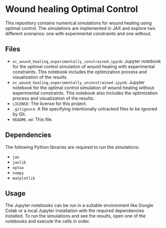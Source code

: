 # Wound healing Optimal Control

This repository contains numerical simulations for wound healing using optimal control. The simulations are implemented in JAX and explore two different scenarios: one with experimental constraints and one without.

## Files

*   `oc_wound_healing_experimentally_constrained.ipynb`: Jupyter notebook for the optimal control simulation of wound healing with experimental constraints. This notebook includes the optimization process and visualization of the results.
*   `oc_wound_healing_experimentally_unconstrained.ipynb`: Jupyter notebook for the optimal control simulation of wound healing without experimental constraints. This notebook also includes the optimization process and visualization of the results.
*   `LICENSE`: The license for this project.
*   `.gitignore`: A file specifying intentionally untracked files to be ignored by Git.
*   `README.md`: This file.

## Dependencies

The following Python libraries are required to run the simulations:

*   `jax`
*   `jaxlib`
*   `optax`
*   `numpy`
*   `matplotlib`

## Usage

The Jupyter notebooks can be run in a suitable environment like Google Colab or a local Jupyter installation with the required dependencies installed. To run the simulations and see the results, open one of the notebooks and execute the cells in order.